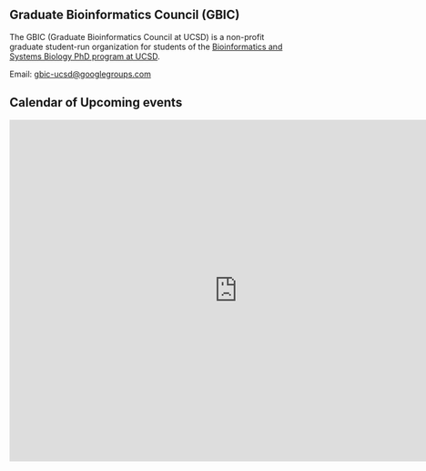 ## Graduate Bioinformatics Council (GBIC)

The GBIC (Graduate Bioinformatics Council at UCSD) is a non-profit graduate student-run organization for students of the [Bioinformatics and Systems Biology PhD program at UCSD](https://bioinformatics.ucsd.edu/).

Email: [gbic-ucsd@googlegroups.com](mailto:gbic-ucsd@googlegroups.com)

## Calendar of Upcoming events
<iframe src="https://calendar.google.com/calendar/embed?src=nfoa240fqk90jajs689ibo2u7o%40group.calendar.google.com&ctz=America%2FChicago" style="border: 0" width="800" height="600" frameborder="0" scrolling="no"></iframe>
